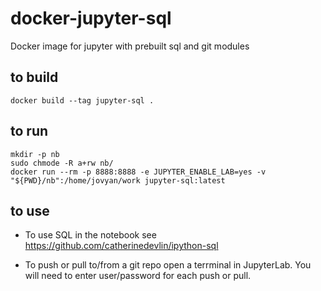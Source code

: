 # docker-jupyter-sql
Docker image for jupyter with prebuilt sql and git modules

## to build

```
docker build --tag jupyter-sql .
```

## to run

```
mkdir -p nb
sudo chmode -R a+rw nb/
docker run --rm -p 8888:8888 -e JUPYTER_ENABLE_LAB=yes -v "${PWD}/nb":/home/jovyan/work jupyter-sql:latest
```

## to use

* To use SQL in the notebook see https://github.com/catherinedevlin/ipython-sql

* To push or pull to/from a git repo open a terrminal in JupyterLab.  You will need to enter user/password for each push or pull.
